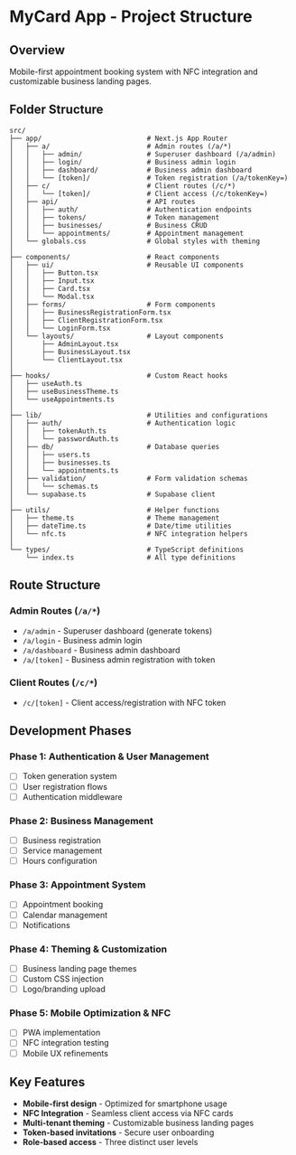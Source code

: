# MyCard App - Project Structure

## Overview
Mobile-first appointment booking system with NFC integration and customizable business landing pages.

## Folder Structure

```
src/
├── app/                          # Next.js App Router
│   ├── a/                        # Admin routes (/a/*)
│   │   ├── admin/                # Superuser dashboard (/a/admin)
│   │   ├── login/                # Business admin login
│   │   ├── dashboard/            # Business admin dashboard
│   │   └── [token]/              # Token registration (/a/tokenKey=)
│   ├── c/                        # Client routes (/c/*)
│   │   └── [token]/              # Client access (/c/tokenKey=)
│   ├── api/                      # API routes
│   │   ├── auth/                 # Authentication endpoints
│   │   ├── tokens/               # Token management
│   │   ├── businesses/           # Business CRUD
│   │   └── appointments/         # Appointment management
│   └── globals.css               # Global styles with theming
│
├── components/                   # React components
│   ├── ui/                       # Reusable UI components
│   │   ├── Button.tsx
│   │   ├── Input.tsx
│   │   ├── Card.tsx
│   │   └── Modal.tsx
│   ├── forms/                    # Form components
│   │   ├── BusinessRegistrationForm.tsx
│   │   ├── ClientRegistrationForm.tsx
│   │   └── LoginForm.tsx
│   └── layouts/                  # Layout components
│       ├── AdminLayout.tsx
│       ├── BusinessLayout.tsx
│       └── ClientLayout.tsx
│
├── hooks/                        # Custom React hooks
│   ├── useAuth.ts
│   ├── useBusinessTheme.ts
│   └── useAppointments.ts
│
├── lib/                          # Utilities and configurations
│   ├── auth/                     # Authentication logic
│   │   ├── tokenAuth.ts
│   │   └── passwordAuth.ts
│   ├── db/                       # Database queries
│   │   ├── users.ts
│   │   ├── businesses.ts
│   │   └── appointments.ts
│   ├── validation/               # Form validation schemas
│   │   └── schemas.ts
│   └── supabase.ts               # Supabase client
│
├── utils/                        # Helper functions
│   ├── theme.ts                  # Theme management
│   ├── dateTime.ts               # Date/time utilities
│   └── nfc.ts                    # NFC integration helpers
│
└── types/                        # TypeScript definitions
    └── index.ts                  # All type definitions
```

## Route Structure

### Admin Routes (`/a/*`)
- `/a/admin` - Superuser dashboard (generate tokens)
- `/a/login` - Business admin login
- `/a/dashboard` - Business admin dashboard
- `/a/[token]` - Business admin registration with token

### Client Routes (`/c/*`)
- `/c/[token]` - Client access/registration with NFC token

## Development Phases

### Phase 1: Authentication & User Management
- [ ] Token generation system
- [ ] User registration flows
- [ ] Authentication middleware

### Phase 2: Business Management
- [ ] Business registration
- [ ] Service management
- [ ] Hours configuration

### Phase 3: Appointment System
- [ ] Appointment booking
- [ ] Calendar management
- [ ] Notifications

### Phase 4: Theming & Customization
- [ ] Business landing page themes
- [ ] Custom CSS injection
- [ ] Logo/branding upload

### Phase 5: Mobile Optimization & NFC
- [ ] PWA implementation
- [ ] NFC integration testing
- [ ] Mobile UX refinements

## Key Features
- **Mobile-first design** - Optimized for smartphone usage
- **NFC Integration** - Seamless client access via NFC cards
- **Multi-tenant theming** - Customizable business landing pages
- **Token-based invitations** - Secure user onboarding
- **Role-based access** - Three distinct user levels
